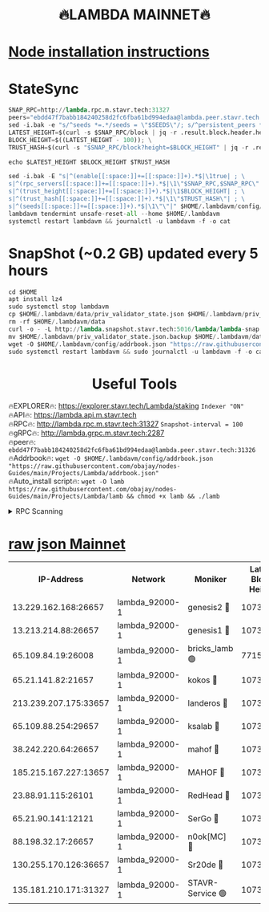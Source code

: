 <h1 align="center"> 🔥LAMBDA MAINNET🔥</h1>


[Node installation instructions](https://github.com/obajay/nodes-Guides/tree/main/Projects/Lambda)
=


# StateSync
```python
SNAP_RPC=http://lambda.rpc.m.stavr.tech:31327
peers="ebdd47f7babb184240258d2fc6fba61bd994edaa@lambda.peer.stavr.tech:31326" 
sed -i.bak -e "s/^seeds *=.*/seeds = \"$SEEDS\"/; s/^persistent_peers *=.*/persistent_peers = \"$PEERS\"/" $HOME/.lambdavm/config/config.toml
LATEST_HEIGHT=$(curl -s $SNAP_RPC/block | jq -r .result.block.header.height); \
BLOCK_HEIGHT=$((LATEST_HEIGHT - 100)); \
TRUST_HASH=$(curl -s "$SNAP_RPC/block?height=$BLOCK_HEIGHT" | jq -r .result.block_id.hash)

echo $LATEST_HEIGHT $BLOCK_HEIGHT $TRUST_HASH

sed -i.bak -E "s|^(enable[[:space:]]+=[[:space:]]+).*$|\1true| ; \
s|^(rpc_servers[[:space:]]+=[[:space:]]+).*$|\1\"$SNAP_RPC,$SNAP_RPC\"| ; \
s|^(trust_height[[:space:]]+=[[:space:]]+).*$|\1$BLOCK_HEIGHT| ; \
s|^(trust_hash[[:space:]]+=[[:space:]]+).*$|\1\"$TRUST_HASH\"| ; \
s|^(seeds[[:space:]]+=[[:space:]]+).*$|\1\"\"|" $HOME/.lambdavm/config/config.toml
lambdavm tendermint unsafe-reset-all --home $HOME/.lambdavm
systemctl restart lambdavm && journalctl -u lambdavm -f -o cat

```
# SnapShot (~0.2 GB) updated every 5 hours
```python
cd $HOME
apt install lz4
sudo systemctl stop lambdavm
cp $HOME/.lambdavm/data/priv_validator_state.json $HOME/.lambdavm/priv_validator_state.json.backup
rm -rf $HOME/.lambdavm/data
curl -o - -L http://lambda.snapshot.stavr.tech:5016/lambda/lambda-snap.tar.lz4 | lz4 -c -d - | tar -x -C $HOME/.lambdavm --strip-components 2
mv $HOME/.lambdavm/priv_validator_state.json.backup $HOME/.lambdavm/data/priv_validator_state.json
wget -O $HOME/.lambdavm/config/addrbook.json "https://raw.githubusercontent.com/obajay/nodes-Guides/main/Projects/Lambda/addrbook.json"
sudo systemctl restart lambdavm && sudo journalctl -u lambdavm -f -o cat
```
 <h1 align="center"> Useful Tools</h1>

🔥EXPLORER🔥:      https://explorer.stavr.tech/Lambda/staking	        `Indexer "ON"` \
🔥API🔥: 			 		 https://lambda.api.m.stavr.tech \
🔥RPC🔥:           http://lambda.rpc.m.stavr.tech:31327	              `Snapshot-interval = 100` \
🔥gRPC🔥:          http://lambda.grpc.m.stavr.tech:2287 \
🔥peer🔥:					 `ebdd47f7babb184240258d2fc6fba61bd994edaa@lambda.peer.stavr.tech:31326` \
🔥Addrbook🔥:    ```wget -O $HOME/.lambdavm/config/addrbook.json "https://raw.githubusercontent.com/obajay/nodes-Guides/main/Projects/Lambda/addrbook.json"``` \
🔥Auto_install script🔥: ```wget -O lamb https://raw.githubusercontent.com/obajay/nodes-Guides/main/Projects/Lambda/lamb && chmod +x lamb && ./lamb```


<details>
<summary>RPC Scanning</summary>

<h2 align="center"> We scan nodes in real time every 4 hours. And we provide the final result of RPC endpoints.
We cannot influence the operation of these nodes in any way. </h2>


```python
If Voting Power is higher than 0 --> then the Node is a validator of the network and may be subject to attack and be a potential threat to the chain.
```
```python
We marked such validators with a red symbol
```

</details>

[raw json Mainnet](https://rpc-check.lambm.stavr.tech/lambm/rpc-lambm-result.json)
=


<table><tr><th>IP-Address</th><th>Network</th><th>Moniker</th><th>Latest Block Height</th><th>Earliest Block Height</th><th>Catching Up</th><th>Tx Index</th><th>Voting Power</th><th>Scan Time</th></tr><tr><td>13.229.162.168:26657</td><td>lambda_92000-1</td><td>genesis2 🔴</td><td>10737798</td><td>1</td><td>False</td><td>on</td><td>16647031</td><td>2023-12-25T00:13:37.496958389UTC</td></tr><tr><td>13.213.214.88:26657</td><td>lambda_92000-1</td><td>genesis1 🔴</td><td>10737799</td><td>1</td><td>False</td><td>on</td><td>107835</td><td>2023-12-25T00:13:41.777149990UTC</td></tr><tr><td>65.109.84.19:26008</td><td>lambda_92000-1</td><td>bricks_lamb 🟢</td><td>7715743</td><td>7581001</td><td>False</td><td>on</td><td>0</td><td>2023-12-25T00:13:51.106869630UTC</td></tr><tr><td>65.21.141.82:21657</td><td>lambda_92000-1</td><td>kokos 🔴</td><td>10737800</td><td>7716001</td><td>False</td><td>off</td><td>546765</td><td>2023-12-25T00:13:44.290832816UTC</td></tr><tr><td>213.239.207.175:33657</td><td>lambda_92000-1</td><td>landeros 🔴</td><td>10737797</td><td>8136001</td><td>False</td><td>off</td><td>1051129</td><td>2023-12-25T00:13:31.638724263UTC</td></tr><tr><td>65.109.88.254:29657</td><td>lambda_92000-1</td><td>ksalab 🔴</td><td>10737800</td><td>8715001</td><td>False</td><td>on</td><td>504035</td><td>2023-12-25T00:13:47.108413278UTC</td></tr><tr><td>38.242.220.64:26657</td><td>lambda_92000-1</td><td>mahof 🔴</td><td>10737797</td><td>10131001</td><td>False</td><td>off</td><td>770350</td><td>2023-12-25T00:13:26.813708411UTC</td></tr><tr><td>185.215.167.227:13657</td><td>lambda_92000-1</td><td>MAHOF 🔴</td><td>10737799</td><td>10134001</td><td>False</td><td>on</td><td>2051510</td><td>2023-12-25T00:13:40.923214501UTC</td></tr><tr><td>23.88.91.115:26101</td><td>lambda_92000-1</td><td>RedHead 🔴</td><td>10737798</td><td>10637798</td><td>False</td><td>off</td><td>553202</td><td>2023-12-25T00:13:32.470595175UTC</td></tr><tr><td>65.21.90.141:12121</td><td>lambda_92000-1</td><td>SerGo 🔴</td><td>10737800</td><td>10637800</td><td>False</td><td>off</td><td>10571712</td><td>2023-12-25T00:13:47.558180521UTC</td></tr><tr><td>88.198.32.17:26657</td><td>lambda_92000-1</td><td>n0ok[MC] 🔴</td><td>10737801</td><td>10637801</td><td>False</td><td>off</td><td>1578630</td><td>2023-12-25T00:13:50.649848076UTC</td></tr><tr><td>130.255.170.126:36657</td><td>lambda_92000-1</td><td>Sr20de 🔴</td><td>10737797</td><td>10715001</td><td>False</td><td>off</td><td>671452</td><td>2023-12-25T00:13:32.156071239UTC</td></tr><tr><td>135.181.210.171:31327</td><td>lambda_92000-1</td><td>STAVR-Service 🟢</td><td>10737800</td><td>10734001</td><td>False</td><td>on</td><td>0</td><td>2023-12-25T00:13:46.706628662UTC</td></tr></table>
